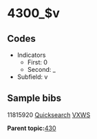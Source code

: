 # 4300\_$v

## Codes

-   Indicators
    -   First: 0
    -   Second: \_
-   Subfield: v

## Sample bibs

11815920 [Quicksearch](https://search.library.yale.edu/catalog/11815920) [VXWS](http://prodorbis.library.yale.edu:7014/vxws/GetHoldingsService?bibId=11815920)

**Parent topic:**[430](../../tags/430/430.md)

